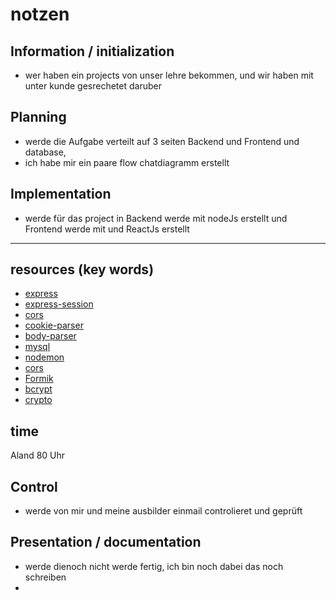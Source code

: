# notzen 
## Information / initialization 
- wer haben ein projects von unser lehre bekommen, und wir haben mit unter kunde gesrechetet daruber 

## Planning 
- werde die Aufgabe verteilt auf 3 seiten Backend und Frontend und database, 
- ich habe mir ein paare flow chatdiagramm erstellt 


## Implementation 
- werde für das project in Backend werde mit nodeJs erstellt und Frontend werde mit und ReactJs erstellt

---

## resources (key words)
* [express](https://www.npmjs.com/package/express)
* [express-session](https://www.npmjs.com/package/express-session)
* [cors](https://www.npmjs.com/package/cors)
* [cookie-parser](https://www.npmjs.com/package/cookie-parser)
* [body-parser](https://www.npmjs.com/package/body-parser)
* [mysql](https://www.npmjs.com/package/mysql)
* [nodemon](https://www.npmjs.com/package/nodemon)
* [cors](https://www.npmjs.com/package/cors)
* [Formik](https://www.npmjs.com/package/formik)
* [bcrypt](https://www.npmjs.com/package/bcrypt)
* [crypto](https://www.npmjs.com/package/crypto)

## time 
Aland  80 Uhr 

## Control 
- werde von mir und meine ausbilder einmail controlieret und geprüft 

## Presentation / documentation 
- werde dienoch nicht werde fertig, ich bin noch dabei das noch schreiben 
- 
